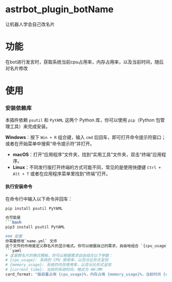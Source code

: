 # astrbot_plugin_botName

让机器人学会自己改名片

# 功能
在bot进行发言时，获取系统当前cpu占用率，内存占用率，以及当前时间，随后对名片修改
# 使用
###  安装依赖库

本插件依赖 `psutil` 和 `PyYAML` 这两个 Python 库，你可以使用 `pip`（Python 包管理工具）来完成安装。

**Windows**：按下 `Win + R` 组合键，输入 `cmd` 后回车，即可打开命令提示符窗口；或者在开始菜单中搜索“命令提示符”并打开。
- **macOS**：打开“应用程序”文件夹，找到“实用工具”文件夹，双击“终端”应用程序。
- **Linux**：不同发行版打开终端的方式可能不同，常见的是使用快捷键 `Ctrl + Alt + T` 或者在应用程序菜单里找到“终端”打开。
####  执行安装命令

在命令行中输入以下命令并回车：

```bash
pip install psutil PyYAML

也可能是
```bash
pip3 install psutil PyYAML

### 配置
你需要修改`name.yml` 文件
这个文件的作用是定义群名片的显示格式。你可以根据自己的需求，自由地组合 `{cpu_usage}`、`{memory_usage}` 和 `{current_time}` 这三个参数，并且还能添加自定义的文本内容。以下是一个示例：
```yaml
# 这是群名片的格式模板，你可以根据需求自由组合以下参数：
# {cpu_usage}: 系统的 CPU 使用率，以百分比形式呈现
# {memory_usage}: 系统的内存使用率，以百分比形式呈现
# {current_time}: 当前的系统时间，格式为 HH:MM
card_format: "脑容量占用 {cpu_usage}%，内存占用 {memory_usage}%，当前时间 {current_time}"

